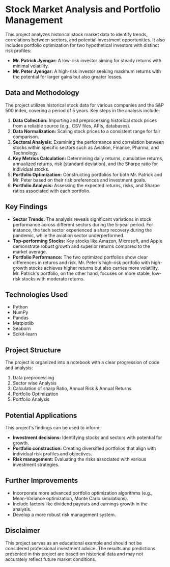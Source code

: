 # Stock Market Analysis and Portfolio Management

This project analyzes historical stock market data to identify trends, correlations between sectors, and potential investment opportunities. It also includes portfolio optimization for two hypothetical investors with distinct risk profiles:

* **Mr. Patrick Jyengar:** A low-risk investor aiming for steady returns with minimal volatility.
* **Mr. Peter Jyengar:** A high-risk investor seeking maximum returns with the potential for larger gains but also greater losses.


## Data and Methodology

The project utilizes historical stock data for various companies and the S&P 500 index, covering a period of 5 years. Key steps in the analysis include:

1. **Data Collection:** Importing and preprocessing historical stock prices from a reliable source (e.g., CSV files, APIs, databases).
2. **Data Normalization:** Scaling stock prices to a consistent range for fair comparison.
3. **Sectoral Analysis:** Examining the performance and correlation between stocks within specific sectors such as Aviation, Finance, Pharma, and Technology.
4. **Key Metrics Calculation:** Determining daily returns, cumulative returns, annualized returns, risk (standard deviation), and the Sharpe ratio for individual stocks.
5. **Portfolio Optimization:** Constructing portfolios for both Mr. Patrick and Mr. Peter based on their risk preferences and investment goals.
6. **Portfolio Analysis:** Assessing the expected returns, risks, and Sharpe ratios associated with each portfolio.


## Key Findings

* **Sector Trends:** The analysis reveals significant variations in stock performance across different sectors during the 5-year period. For instance, the tech sector experienced a sharp recovery during the pandemic, while the aviation sector underperformed.
* **Top-performing Stocks:** Key stocks like Amazon, Microsoft, and Apple demonstrate robust growth and superior returns compared to the market average.
* **Portfolio Performance:** The two optimized portfolios show clear differences in returns and risk. Mr. Peter's high-risk portfolio with high-growth stocks achieves higher returns but also carries more volatility. Mr. Patrick's portfolio, on the other hand, focuses on more stable, low-risk stocks with moderate returns.


## Technologies Used

* Python
* NumPy
* Pandas
* Matplotlib
* Seaborn
* Scikit-learn

## Project Structure

The project is organized into a notebook with a clear progression of code and analysis:
1. Data preprocessing
2. Sector wise Analysis
3. Calculation of sharp Ratio, Annual Risk & Annual Returns
4. Portfolio Optimization
5. Portfolio Analysis


## Potential Applications

This project's findings can be used to inform:
* **Investment decisions:** Identifying stocks and sectors with potential for growth.
* **Portfolio construction:** Creating diversified portfolios that align with individual risk profiles and objectives.
* **Risk management:** Evaluating the risks associated with various investment strategies.


## Further Improvements

* Incorporate more advanced portfolio optimization algorithms (e.g., Mean-Variance optimization, Monte Carlo simulations).
* Include factors like dividend payouts and earnings growth in the analysis.
* Develop a more robust risk management system.


## Disclaimer

This project serves as an educational example and should not be considered professional investment advice. The results and predictions presented in this project are based on historical data and may not accurately reflect future market conditions. 
